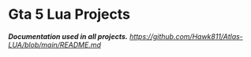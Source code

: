 # Gta 5 Lua Projects

###### ***Documentation used in all projects.*** https://github.com/Hawk811/Atlas-LUA/blob/main/README.md
